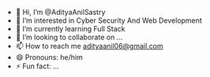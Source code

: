 - 👋 Hi, I’m @AdityaAnilSastry
- 👀 I’m interested in Cyber Security And Web Development
- 🌱 I’m currently learning Full Stack
- 💞️ I’m looking to collaborate on ...
- 📫 How to reach me adityaanil06@gmail.com
- 😄 Pronouns: he/him
- ⚡ Fun fact: ...

<!---
AdityaAnilSastry/AdityaAnilSastry is a ✨ special ✨ repository because its `README.md` (this file) appears on your GitHub profile.
You can click the Preview link to take a look at your changes.
--->
